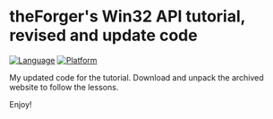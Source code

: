 # theForger's Win32 API tutorial, revised and update code

[![Language](https://img.shields.io/badge/Language%20-C-blue.svg)](https://github.com/GeorgePimpleton/theForger-winapi-tutorial/)
[![Platform](https://img.shields.io/badge/Platform%20-Win32-blue.svg)](https://github.com/GeorgePimpleton/theForger-winapi-tutorial/)

My updated code for the tutorial.  Download and unpack the archived website to follow the lessons.

Enjoy!
